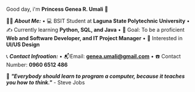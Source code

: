 Good day, i'm **Princess Genea R. Umali** :wave:

👩‍💻 ***About Me:*** • 💻 BSIT Student at **Laguna State Polytechnic University**
 • ✍️ Currently learning **Python, SQL, and Java**
 • 🎯 Goal: To be a proficient **Web and Software Developer, and IT Project Manager** 
 • 🩷 Interested in **UI/US Design**

📞 ***Contact Infroation:***
 • 📬Email: **genea.umali@gmail.com**
  • ☎️ Contact Number: **0960 6512 486**

📖 ***"Everybody should learn to program a computer, because it teaches you how to think."*** - Steve Jobs

  
